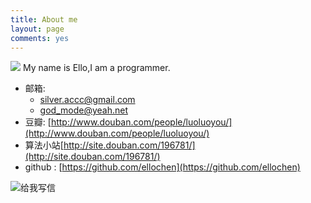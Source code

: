 ```yaml
---
title: About me
layout: page
comments: yes
---
```

  
![](http://img3.douban.com/icon/ul3433533-11.jpg)
                      My name is Ello,I am a programmer.
- 邮箱:  
  + silver.accc@gmail.com  
  + god_mode@yeah.net  
- 豆瓣: [http://www.douban.com/people/luoluoyou/](http://www.douban.com/people/luoluoyou/)  
- 算法小站[http://site.douban.com/196781/](http://site.douban.com/196781/)  
- github : [https://github.com/ellochen](https://github.com/ellochen)  

<a target="_blank" href="http://mail.163.com/share/mail2me.htm#email=103111100095109111100101064121101097104046110101116" style="text-decoration:none;"><img src="http://mimg.127.net/xm/all/share/120111/img/mailme_5_big.png" alt="给我写信"/></a>
